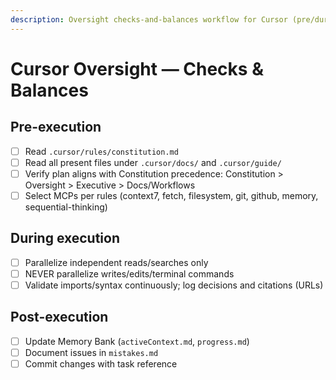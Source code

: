 ```yaml
---
description: Oversight checks-and-balances workflow for Cursor (pre/during/post constitutional compliance)
---
```


# Cursor Oversight — Checks & Balances

## Pre-execution
- [ ] Read `.cursor/rules/constitution.md`
- [ ] Read all present files under `.cursor/docs/` and `.cursor/guide/`
- [ ] Verify plan aligns with Constitution precedence: Constitution > Oversight > Executive > Docs/Workflows
- [ ] Select MCPs per rules (context7, fetch, filesystem, git, github, memory, sequential-thinking)

## During execution
- [ ] Parallelize independent reads/searches only
- [ ] NEVER parallelize writes/edits/terminal commands
- [ ] Validate imports/syntax continuously; log decisions and citations (URLs)

## Post-execution
- [ ] Update Memory Bank (`activeContext.md`, `progress.md`)
- [ ] Document issues in `mistakes.md`
- [ ] Commit changes with task reference
